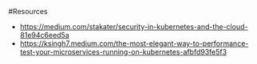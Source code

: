 #Resources
- https://medium.com/stakater/security-in-kubernetes-and-the-cloud-81e94c6eed5a
- https://ksingh7.medium.com/the-most-elegant-way-to-performance-test-your-microservices-running-on-kubernetes-afbfd93fe5f3